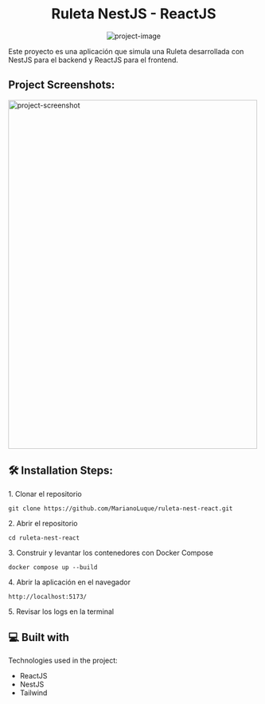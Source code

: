 <h1 align="center" id="title">Ruleta NestJS - ReactJS</h1>

<p align="center"><img src="https://socialify.git.ci/MarianoLuque/ruleta-nest-react/image?logo=https%3A%2F%2Fimg-c.udemycdn.com%2Fcourse%2F750x422%2F5218226_b5fd.jpg&amp;name=1&amp;owner=1&amp;pattern=Solid&amp;theme=Light" alt="project-image"></p>

<p id="description">Este proyecto es una aplicación que simula una Ruleta desarrollada con NestJS para el backend y ReactJS para el frontend.</p>

<h2>Project Screenshots:</h2>

<img src="https://i.imgur.com/thVMloI.png" alt="project-screenshot" width="500" height="700">

<h2>🛠️ Installation Steps:</h2>

<p>1. Clonar el repositorio</p>

```
git clone https://github.com/MarianoLuque/ruleta-nest-react.git
```

<p>2. Abrir el repositorio</p>

```
cd ruleta-nest-react
```

<p>3. Construir y levantar los contenedores con Docker Compose</p>

```
docker compose up --build
```

<p>4. Abrir la aplicación en el navegador</p>

```
http://localhost:5173/
```

<p>5. Revisar los logs en la terminal</p>

  
  
<h2>💻 Built with</h2>

Technologies used in the project:

*   ReactJS
*   NestJS
*   Tailwind
